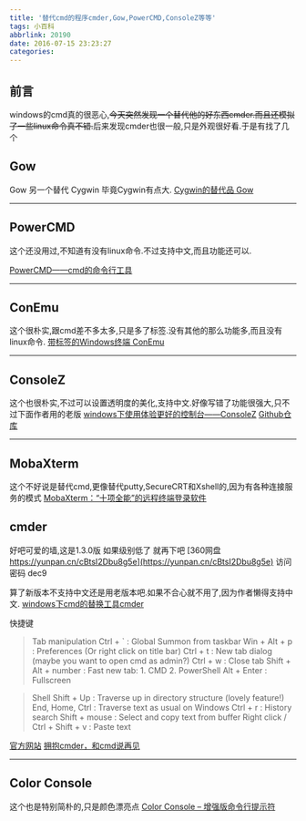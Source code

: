 ```yaml
---
title: '替代cmd的程序cmder,Gow,PowerCMD,ConsoleZ等等'
tags: 小百科
abbrlink: 20190
date: 2016-07-15 23:23:27
categories:
---
```


## 前言
windows的cmd真的很恶心,~~今天突然发现一个替代他的好东西cmder.而且还模拟了一些linux命令真不错.~~后来发现cmder也很一般,只是外观很好看.于是有找了几个


## Gow
Gow 另一个替代 Cygwin 毕竟Cygwin有点大.
[Cygwin的替代品 Gow](http://www.oschina.net/p/gow)


----
## PowerCMD 
这个还没用过,不知道有没有linux命令.不过支持中文,而且功能还可以.

[PowerCMD——cmd的命令行工具](http://www.cnblogs.com/xing901022/p/4286155.html)

---
## ConEmu
这个很朴实,跟cmd差不多太多,只是多了标签.没有其他的那么功能多,而且没有linux命令.
[带标签的Windows终端 ConEmu](http://www.oschina.net/p/conemu)

---

## ConsoleZ
这个也很朴实,不过可以设置透明度的美化,支持中文.好像写错了功能很强大,只不过下面作者用的老版
[windows下使用体验更好的控制台——ConsoleZ](http://fy98.com/2014/10/18/the-best-ternimal-in-windows/)
[Github仓库](https://github.com/cbucher/console)

---

## MobaXterm
这个不好说是替代cmd,更像替代putty,SecureCRT和Xshell的,因为有各种连接服务的模式
[MobaXterm：“十项全能”的远程终端登录软件](https://segmentfault.com/a/1190000000483148)

## cmder
好吧可爱的墙,这是1.3.0版 如果级别低了 就再下吧
[360网盘 https://yunpan.cn/cBtsI2Dbu8g5e](https://yunpan.cn/cBtsI2Dbu8g5e) 访问密码 dec9

算了新版本不支持中文还是用老版本吧.如果不合心就不用了,因为作者懒得支持中文.
[windows下cmd的替换工具cmder](https://blog.phpgao.com/cmder.html)


快捷键
>Tab manipulation
Ctrl + ` : Global Summon from taskbar
Win + Alt + p : Preferences (Or right click on title bar)
Ctrl + t : New tab dialog (maybe you want to open cmd as admin?)
Ctrl + w : Close tab
Shift + Alt + number : Fast new tab:
    1. CMD
    2. PowerShell
Alt + Enter : Fullscreen

>Shell
Shift + Up : Traverse up in directory structure (lovely feature!)
End, Home, Ctrl : Traverse text as usual on Windows
Ctrl + r : History search
Shift + mouse : Select and copy text from buffer
Right click / Ctrl + Shift + v : Paste text

[官方网站](http://cmder.net/)
[拥抱cmder，和cmd说再见](http://blog.csdn.net/fbysss/article/details/41891837)

---
## Color Console
这个也是特别简朴的,只是颜色漂亮点
[Color Console – 增强版命令行提示符](http://www.appinn.com/color-console/)